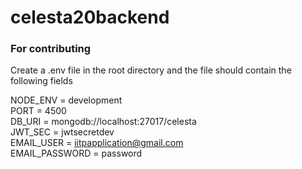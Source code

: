 # celesta20backend

### For contributing
Create a .env file in the root directory and the file should contain the following fields

NODE_ENV = development<br>
PORT = 4500<br>
DB_URI = mongodb://localhost:27017/celesta<br>
JWT_SEC = jwtsecretdev<br>
EMAIL_USER = iitpapplication@gmail.com<br>
EMAIL_PASSWORD = password<br>
